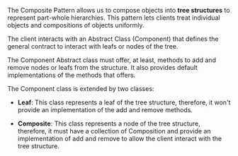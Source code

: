 The Composite Pattern allows us to compose objects into **tree structures** to represent part-whole hierarchies.
This pattern lets clients treat individual objects and compositions of objects uniformly.

The client interacts with an Abstract Class (Component) that defines the general contract to interact with
leafs or nodes of the tree.

The Component Abstract class must offer, at least, methods to add and remove nodes or leafs from the structure. It also
provides default implementations of the methods that offers.

The Component class is extended by two classes:

- **Leaf**: This class represents a leaf of the tree structure, therefore, it won't provide an implementation of the add 
and remove methods.

- **Composite**: This class represents a node of the tree structure, therefore, it must have a collection of Composition
and provide an implementation of add and remove to allow the client interact with the tree structure.
